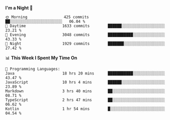<!--START_SECTION:waka-->
**I'm a Night 🦉** 

```text
🌞 Morning                425 commits         ██░░░░░░░░░░░░░░░░░░░░░░░   06.04 % 
🌆 Daytime                1633 commits        ██████░░░░░░░░░░░░░░░░░░░   23.21 % 
🌃 Evening                3048 commits        ███████████░░░░░░░░░░░░░░   43.33 % 
🌙 Night                  1929 commits        ███████░░░░░░░░░░░░░░░░░░   27.42 % 
```


📊 **This Week I Spent My Time On** 

```text
💬 Programming Languages: 
Java                     18 hrs 20 mins      ███████████░░░░░░░░░░░░░░   43.47 % 
JavaScript               10 hrs 4 mins       ██████░░░░░░░░░░░░░░░░░░░   23.89 % 
Markdown                 3 hrs 40 mins       ██░░░░░░░░░░░░░░░░░░░░░░░   08.71 % 
TypeScript               2 hrs 47 mins       ██░░░░░░░░░░░░░░░░░░░░░░░   06.62 % 
Kotlin                   1 hr 54 mins        █░░░░░░░░░░░░░░░░░░░░░░░░   04.54 % 
```


<!--END_SECTION:waka-->
